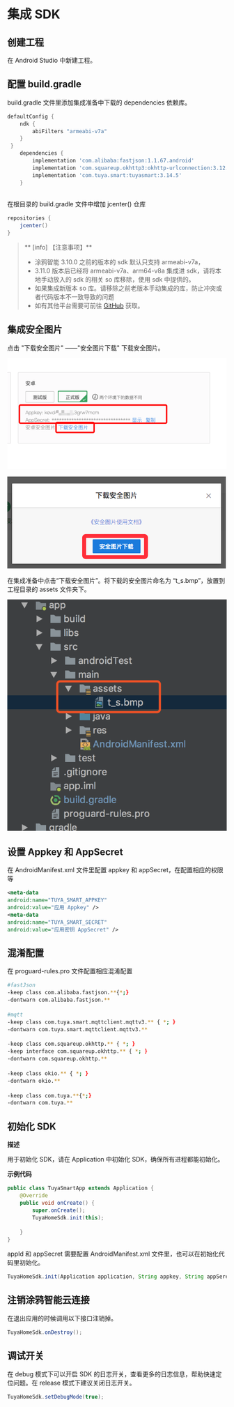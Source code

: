 # 集成 SDK
## 创建工程

在 Android Studio 中新建工程。

## 配置 build.gradle 

build.gradle 文件里添加集成准备中下载的 dependencies 依赖库。

```groovy
defaultConfig {
    ndk {
        abiFilters "armeabi-v7a"
    }
 }
    dependencies {
        implementation 'com.alibaba:fastjson:1.1.67.android'
        implementation 'com.squareup.okhttp3:okhttp-urlconnection:3.12.3'
        implementation 'com.tuya.smart:tuyasmart:3.14.5'
    }
    
```

在根目录的 build.gradle 文件中增加 jcenter() 仓库

```groovy
repositories {
    jcenter()
}
```

>** [info] 【注意事项】**
>
> * 涂鸦智能 3.10.0 之前的版本的 sdk 默认只支持 armeabi-v7a，
> * 3.11.0 版本后已经将 armeabi-v7a、arm64-v8a 集成进 sdk，请将本地手动放入的 sdk 的相关 so 库移除，使用 sdk 中提供的。
> * 如果集成新版本 so 库。请移除之前老版本手动集成的库，防止冲突或者代码版本不一致导致的问题
> * 如有其他平台需要可前往 [GitHub](https://github.com/TuyaInc/tuyasmart_home_android_sdk/tree/master/so_libs) 获取。

## 集成安全图片

点击 "下载安全图片" ——"安全图片下载" 下载安全图片。

![](./images/download_t_s.png)

![](./images/download_t_s_1.png)

在集成准备中点击“下载安全图片”。将下载的安全图片命名为 “t_s.bmp”，放置到工程目录的 assets 文件夹下。

![](./images/addt_s.png)



## 设置 Appkey 和 AppSecret

在 AndroidManifest.xml 文件里配置 appkey 和 appSecret，在配置相应的权限等

```xml
<meta-data
android:name="TUYA_SMART_APPKEY"
android:value="应用 Appkey" />
<meta-data
android:name="TUYA_SMART_SECRET"
android:value="应用密钥 AppSecret" />

```

## 混淆配置

在 proguard-rules.pro 文件配置相应混淆配置

```bash
#fastJson
-keep class com.alibaba.fastjson.**{*;}
-dontwarn com.alibaba.fastjson.**

#mqtt
-keep class com.tuya.smart.mqttclient.mqttv3.** { *; }
-dontwarn com.tuya.smart.mqttclient.mqttv3.**

-keep class com.squareup.okhttp.** { *; }
-keep interface com.squareup.okhttp.** { *; }
-dontwarn com.squareup.okhttp.**

-keep class okio.** { *; }
-dontwarn okio.**

-keep class com.tuya.**{*;}
-dontwarn com.tuya.**
```

## 初始化 SDK
**描述**

用于初始化 SDK，请在 Application 中初始化 SDK，确保所有进程都能初始化。

**示例代码**

```java
public class TuyaSmartApp extends Application {
    @Override
    public void onCreate() {
        super.onCreate();
        TuyaHomeSdk.init(this);
      	
    }
}
```


appId 和 appSecret 需要配置 AndroidManifest.xml 文件里，也可以在初始化代码里初始化。

```java
TuyaHomeSdk.init(Application application, String appkey, String appSerect) 
```




## 注销涂鸦智能云连接
在退出应用的时候调用以下接口注销掉。

```java
TuyaHomeSdk.onDestroy();
```

## 调试开关

在 debug 模式下可以开启 SDK 的日志开关，查看更多的日志信息，帮助快速定位问题。在 release 模式下建议关闭日志开关。

```java
TuyaHomeSdk.setDebugMode(true);
```